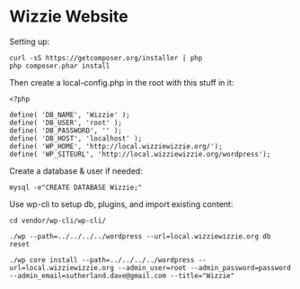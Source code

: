 Wizzie Website
==============

Setting up:

    curl -sS https://getcomposer.org/installer | php
    php composer.phar install

Then create a local-config.php in the root with this stuff in it:


    <?php

    define( 'DB_NAME', 'Wizzie' );
    define( 'DB_USER', 'root' );
    define( 'DB_PASSWORD', '' );
    define( 'DB_HOST', 'localhost' );
    define( 'WP_HOME', 'http://local.wizziewizzie.org/');
    define( 'WP_SITEURL', 'http://local.wizziewizzie.org/wordpress');


Create a database & user if needed:

    mysql -e"CREATE DATABASE Wizzie;"

Use wp-cli to setup db, plugins, and import existing content:

    cd vendor/wp-cli/wp-cli/

    ./wp --path=../../../../wordpress --url=local.wizziewizzie.org db reset

    ./wp core install --path=../../../../wordpress --url=local.wizziewizzie.org --admin_user=root --admin_password=password --admin_email=sutherland.dave@gmail.com --title="Wizzie"


